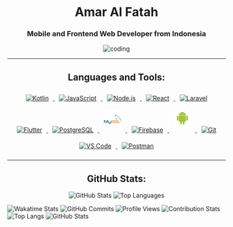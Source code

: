 <h1 align="center">Amar Al Fatah</h1>
<h3 align="center">Mobile and Frontend Web Developer from Indonesia</h3>

<p align="center">
  <img src="https://media.tenor.com/0Dns0WCL0O4AAAAC/cyber.gif" alt="coding" width="500" height="300">
</p>

---

<h2 align="center">Languages and Tools:</h2>

<p align="center">
  <!-- Languages -->
  <a href="https://kotlinlang.org" target="_blank" rel="noreferrer">
    <img src="https://www.vectorlogo.zone/logos/kotlinlang/kotlinlang-icon.svg" alt="Kotlin" height="40" style="margin: 10px;" />
  </a>
  <a href="https://www.javascript.com" target="_blank" rel="noreferrer">
    <img src="https://upload.wikimedia.org/wikipedia/commons/thumb/6/6a/JavaScript-logo.png/768px-JavaScript-logo.png" alt="JavaScript" height="40" style="margin: 10px;" />
  </a>

  <!-- Frameworks and Libraries -->
  <a href="https://nodejs.org/en" target="_blank" rel="noreferrer">
    <img src="https://seeklogo.com/images/N/nodejs-logo-FBE122E377-seeklogo.com.png" alt="Node.js" height="40" style="margin: 10px;" />
  </a>
  <a href="https://react.dev/" target="_blank" rel="noreferrer">
    <img src="https://upload.wikimedia.org/wikipedia/commons/thumb/a/a7/React-icon.svg/2300px-React-icon.svg.png" alt="React" height="40" style="margin: 10px;" />
  </a>
  <a href="https://laravel.com/" target="_blank" rel="noreferrer">
    <img src="https://upload.wikimedia.org/wikipedia/commons/thumb/9/9a/Laravel.svg/1969px-Laravel.svg.png" alt="Laravel" height="40" style="margin: 10px;" />
  </a>
  <a href="https://flutter.dev/" target="_blank" rel="noreferrer">
    <img src="https://w7.pngwing.com/pngs/537/866/png-transparent-flutter-hd-logo.png" alt="Flutter" height="40" style="margin: 10px;" />
  </a>

  <!-- Databases -->
  <a href="https://www.postgresql.org/" target="_blank" rel="noreferrer">
    <img src="https://upload.wikimedia.org/wikipedia/commons/thumb/2/29/Postgresql_elephant.svg/1200px-Postgresql_elephant.svg.png" alt="PostgreSQL" height="40" style="margin: 10px;" />
  </a>
  <a href="https://www.mysql.com/" target="_blank" rel="noreferrer">
    <img src="https://raw.githubusercontent.com/devicons/devicon/master/icons/mysql/mysql-original-wordmark.svg" alt="MySQL" height="40" style="margin: 10px;" />
  </a>
  <a href="https://firebase.google.com/" target="_blank" rel="noreferrer">
    <img src="https://www.vectorlogo.zone/logos/firebase/firebase-icon.svg" alt="Firebase" height="40" style="margin: 10px;" />
  </a>

  <!-- Tools -->
  <a href="https://developer.android.com" target="_blank" rel="noreferrer">
    <img src="https://raw.githubusercontent.com/devicons/devicon/master/icons/android/android-original-wordmark.svg" alt="Android" height="40" style="margin: 10px;" />
  </a>
  <a href="https://git-scm.com/" target="_blank" rel="noreferrer">
    <img src="https://www.vectorlogo.zone/logos/git-scm/git-scm-icon.svg" alt="Git" height="40" style="margin: 10px;" />
  </a>
  <a href="https://code.visualstudio.com" target="_blank" rel="noreferrer">
    <img src="https://www.svgrepo.com/show/452129/vs-code.svg" alt="VS Code" height="40" style="margin: 10px;" />
  </a>
  <a href="https://www.postman.com/" target="_blank" rel="noreferrer">
    <img src="https://seeklogo.com/images/P/postman-logo-0087CA0D15-seeklogo.com.png" alt="Postman" height="40" style="margin: 10px;" />
  </a>
</p>

---

<h2 align="center">GitHub Stats:</h2>

<p align="center">
  <img src="https://github-readme-stats.vercel.app/api?username=amaralfatah&show_icons=true&theme=radical" alt="GitHub Stats" />
  <img src="https://github-readme-stats.vercel.app/api/top-langs?username=amaralfatah&show_icons=true&locale=en&layout=compact&theme=radical" alt="Top Languages" />

  ![Wakatime Stats](https://github-readme-stats.vercel.app/api/wakatime?username=amaralfatah)
![GitHub Commits](https://github-readme-streak-stats.herokuapp.com/?user=amaralfatah&theme=radical)
![Profile Views](https://komarev.com/ghpvc/?username=amaralfatah&color=blue&style=flat-square)
![Contribution Stats](https://github-contribution-stats.vercel.app/api/?username=amaralfatah)
![Top Langs](https://github-readme-stats.vercel.app/api/top-langs/?username=amaralfatah&langs_count=8&hide=html,css)
![GitHub Stats](https://github-readme-stats.vercel.app/api?username=amaralfatah&show_icons=true&hide=issues,contribs&theme=radical)

</p>
